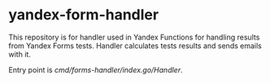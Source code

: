 # yandex-form-handler
This repository is for handler used in Yandex Functions for handling
results from Yandex Forms tests. Handler calculates tests results and sends
emails with it.

Entry point is *cmd/forms-handler/index.go/Handler*.
